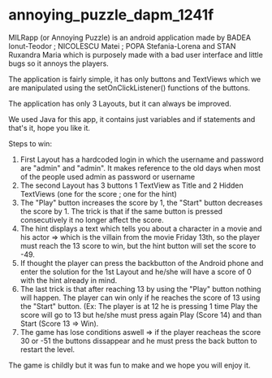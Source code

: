 # annoying_puzzle_dapm_1241f
MILRapp (or Annoying Puzzle) is an android application made by BADEA Ionut-Teodor ; NICOLESCU Matei ; POPA Stefania-Lorena and STAN Ruxandra Maria which is purposely made with a bad user interface and little bugs so it annoys the players.

The application is fairly simple, it has only buttons and TextViews which we are manipulated using the setOnClickListener() functions of the buttons.

The application has only 3 Layouts, but it can always be improved.

We used Java for this app, it contains just variables and if statements and that's it, hope you like it.

Steps to win:
1. First Layout has a hardcoded login in which the username and password are "admin" and "admin". It makes reference to the old days when most of the people used admin as password or username
2. The second Layout has 3 buttons 1 TextView as Title and 2 Hidden TextViews (one for the score ; one for the hint)
3. The "Play" button increases the score by 1, the "Start" button decreases the score by 1. The trick is that if the same button is pressed consecutively it no longer affect the score.
4. The hint displays a text which tells you about a character in a movie and his actor => which is the villain from the movie Friday 13th, so the player must reach the 13 score to win, but the hint button will set the score to -49.
5. If thought the player can press the backbutton of the Android phone and enter the solution for the 1st Layout and he/she will have a score of 0 with the hint already in mind.
6. The last trick is that after reaching 13 by using the "Play" button nothing will happen. The player can win only if he reaches the score of 13 using the "Start" button. (Ex: The player is at 12 he is pressing 1 time Play the score will go to 13 but he/she must press again Play (Score 14) and than Start (Score 13 => Win).
7. The game has lose conditions aswell => if the player reacheas the score 30 or -51 the buttons dissappear and he must press the back button to restart the level.

The game is childly but it was fun to make and we hope you will enjoy it.

